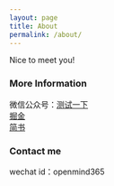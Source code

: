 ```yaml
---
layout: page
title: About
permalink: /about/
---
```


Nice to meet you!

### More Information

微信公众号：[测试一下](https://mp.weixin.qq.com/mp/profile_ext?action=home&__biz=MzI2MzE2NDczMw==&scene=124#wechat_redirect)
<br/>
[掘金](https://juejin.cn/user/3087084379442989)
<br/>
[简书](https://www.jianshu.com/u/6013a544da2d)

### Contact me

wechat id：openmind365
